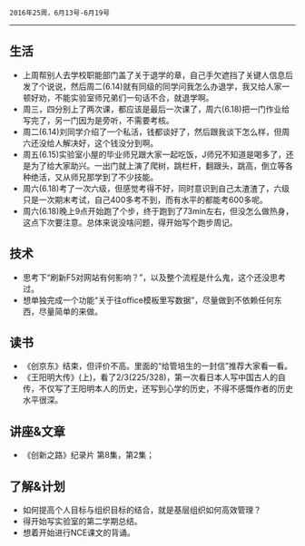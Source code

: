 	2016年25周，6月13号-6月19号
---
##  生活
+ 上周帮别人去学校职能部门盖了关于退学的章，自己手欠遮挡了关键人信息后发了个说说，然后周二(6.14)就有同级的同学问我怎么办退学，我又给人家一顿好劝，不能实验室师兄弟们一句话不合，就退学啊。
+ 周三，四分别上了两次课，都应该是最后一次课了，周六(6.18)把一门作业给写完了，另一门因为是旁听，不需要考核。
+ 周二(6.14)刘同学介绍了一个私活，钱都谈好了，然后跟我谈下怎么样，但周六还没给人解决好，这个钱没分到啊。
+ 周五(6.15)实验室小屋的毕业师兄跟大家一起吃饭，J师兄不知道是喝多了，还是为了给大家助兴。一出门就上演了爬树，跳栏杆，翻跟头，跳高，倒立等各种绝活，又从师兄那学到了不少技能。
+ 周六(6.18)考了一次六级，但感觉考得不好，同时意识到自己太渣渣了，六级只是一次期末考试，自己400多考不到，而有水平的都能考600多呢。
+ 周六(6.18)晚上9点开始跑了个步，终于跑到了73min左右，但没怎么做热身，这点下次要注意。总体来说没啥问题，得开始写个跑步周记。

##  技术
+ 思考下“刷新F5对网站有何影响？”，以及整个流程是什么鬼，这个还没思考过。
+ 想单独完成一个功能“关于往office模板里写数据”，尽量做到不依赖任何东西，尽量简单的来做。

##  读书
+ 《创京东》结束，但评价不高。里面的“给管培生的一封信”推荐大家看一看。
+ 《王阳明大传》(上)，看了2/3(225/328)，第一次看日本人写中国古人的自传，不仅写了王阳明本人的历史，还写到心学的历史，不得不感慨作者的历史水平很深。

##  讲座&文章
+ 《创新之路》纪录片 第8集，第2集；

##  了解&计划
+ 如何提高个人目标与组织目标的结合，就是基层组织如何高效管理？
+ 得开始写实验室的第二学期总结。
+ 想着开始进行NCE课文的背诵。
